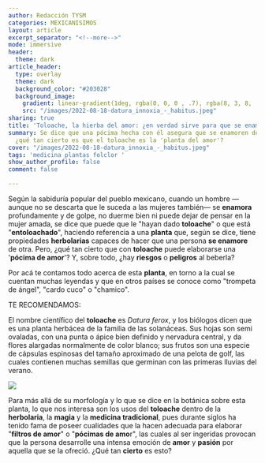 ```yaml
---
author: Redacción TYSM
categories: MEXICANISIMOS
layout: article
excerpt_separator: "<!--more-->"
mode: immersive
header:
  theme: dark
article_header:
  type: overlay
  theme: dark
  background_color: "#203028"
  background_image:
    gradient: linear-gradient(1deg, rgba(0, 0, 0 , .7), rgba(8, 3, 8, .9))
    src: "/images/2022-08-18-datura_innoxia_-_habitus.jpeg"
sharing: true
title: 'Toloache, la hierba del amor: ¿en verdad sirve para que se enamoren de ti?'
summary: Se dice que una pócima hecha con él asegura que se enamoren de ti, pero,
  ¿qué tan cierto es que el toloache es la 'planta del amor'?
cover: "/images/2022-08-18-datura_innoxia_-_habitus.jpeg"
tags: 'medicina plantas folclor '
show_author_profile: false
comment: false

---
```

Según la sabiduría popular del pueblo mexicano, cuando un hombre —aunque no se descarta que le suceda a las mujeres también— se **enamora** profundamente y de golpe, no duerme bien ni puede dejar de pensar en la mujer amada, se dice que puede que le "hayan dado **toloache**" o que está "**entoloachado**", haciendo referencia a una **planta** que, según se dice, tiene propiedades **herbolarias** capaces de hacer que una persona **se enamore** de otra. Pero, ¿qué tan cierto que con **toloache** puede elaborarse una '**pócima de amor**'? Y, sobre todo, ¿hay **riesgos** o **peligros** al beberla?

Por acá te contamos todo acerca de esta **planta**, en torno a la cual se cuentan muchas leyendas y que en otros países se conoce como "trompeta de ángel", "cardo cuco" o "chamico".

TE RECOMENDAMOS:

El nombre científico del **toloache** es _Datura ferox_, y los biólogos dicen que es una planta herbácea de la familia de las solanáceas. Sus hojas son semi ovaladas, con una punta o ápice bien definido y nervadura central, y da flores alargadas normalmente de color blanco; sus frutos son una especie de cápsulas espinosas del tamaño aproximado de una pelota de golf, las cuales contienen muchas semillas que germinan con las primeras lluvias del verano.

![](https://upload.wikimedia.org/wikipedia/commons/9/9c/Datura_feroz_%288706452554%29.jpg)

Para más allá de su morfología y lo que se dice en la botánica sobre esta planta, lo que nos interesa son los usos del **toloache** dentro de la **herbolaria**, la **magia** y la **medicina tradicional**, pues durante siglos ha tenido fama de poseer cualidades que la hacen adecuada para elaborar "**filtros de amor**" o "**pócimas de amo**r", las cuales al ser ingeridas provocan que la persona desarrolle una intensa emoción de **amor** y **pasión** por aquella que se la ofreció. ¿Qué tan **cierto** es esto?